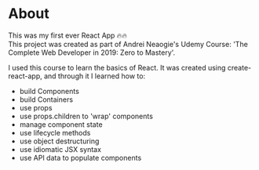 # About
This was my first ever React App 🔥🔥\
This project was created as part of Andrei Neaogie's Udemy Course: 'The Complete Web Developer in 2019: Zero to Mastery'. 

I used this course to learn the basics of React. It was created using create-react-app, and through it I learned how to:
- build Components 
- build Containers
- use props
- use props.children to 'wrap' components
- manage component state 
- use lifecycle methods
- use object destructuring
- use idiomatic JSX syntax
- use API data to populate components


